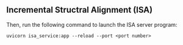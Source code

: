 ## Incremental Structral Alignment (ISA)

Then, run the following command to launch the ISA server program:

```
uvicorn isa_service:app --reload --port <port number>
```

